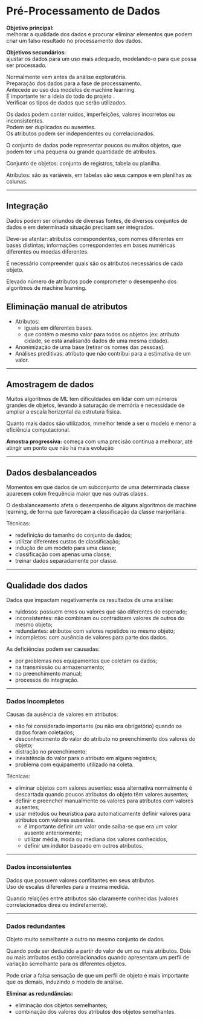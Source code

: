 # **Pré-Processamento de Dados**

**Objetivo principal:** <br>
melhorar a qualidade dos dados e procurar eliminar elementos que podem criar um falso resultado no processamento dos dados.

**Objetivos secundários:** <br>
ajustar os dados para um uso mais adequado, modelando-o para que possa ser processado.

Normalmente vem antes da análise exploratória. <br>
Preparação dos dados para a fase de processamento. <br>
Antecede ao uso dos modelos de machine learning. <br>
É importante ter a ideia do todo do projeto . <br>
Verificar os tipos de dados que serão utilizados. <br>

Os dados podem conter ruídos, imperfeições, valores incorretos ou inconsistentes. <br>
Podem ser duplicados ou ausentes. <br>
Os atributos podem ser independentes ou correlacionados. <br>

O conjunto de dados  pode representar poucos ou muitos objetos, que podem ter uma pequena ou grande quantidade de atributos. <br>

Conjunto de objetos: conjunto de registros, tabela ou planilha. <br>

Atributos: são as variáveis, em tabelas são seus campos e em planilhas as colunas.

___

## **Integração**
Dados podem ser oriundos de diversas fontes, de diversos conjuntos de dados e em determinada situação precisam ser integrados. <br>

Deve-se atentar: atributos correspondentes, com nomes diferentes em bases distintas; informações correspondentes em bases numéricas diferentes ou moedas diferentes. <br>

É necessário compreender quais são os atributos necessários de cada objeto. <br>

Elevado número de atributos pode comprometer o desempenho dos algoritmos de machine learning.

## **Eliminação manual de atributos**

* Atributos:
    * iguais em diferentes bases.
    * que contém o mesmo valor para todos os objetos (ex: atributo cidade, se está analisando dados de uma mesma cidade).
* Anonimização de uma base (retirar os nomes das pessoas).
* Análises preditivas: atributo que não contribui para a estimativa de um valor.

___

## **Amostragem de dados**
Muitos algoritmos de ML tem dificuldades em lidar com um números grandes de objetos, levando à saturação de memória e necessidade de ampliar a escala horizontal da estrutura física. <br>

Quanto mais dados são utilizados, mmelhor tende a ser o modelo e menor a eficiência computacional. <br>

**Amostra progressiva:** começa com uma precisão continua a melhorar, até atingir um ponto que não há mais evolução

___

## **Dados desbalanceados**
Momentos em que dados de um subconjunto de uma determinada classe aparecem cokm frequência maior que nas outras clases. <br>

O desbalanceamento afeta o desempenho de alguns algoritmos de machine learning, de forma que favoreçam a classificação da classe marjoritária. <br>

Técnicas:
* redefinição do tamanho do conjunto de dados;
* utilizar diferentes custos de classificação;
* indução de um modelo para uma classe;
* classificação com apenas uma classe;
* treinar dados separadamente por classe.

___

## **Qualidade dos dados**

Dados que impactam negativamente os resultados de uma análise:
* ruidosos: possuem erros ou valores que são diferentes do esperado;
* inconsistentes: não combinam ou contradizem valores de outros do mesmo objeto;
* redundantes: atributos com valores repetidos no mesmo objeto;
* incompletos: com ausência de valores para parte dos dados.

As deficiências podem ser causadas:
* por problemas nos equipamentos que coletam os dados;
* na transmissão ou armazenamento;
* no preenchimento manual;
* processos de integração.

_____

### **Dados incompletos**

Causas da ausência de valores em atributos:
* não foi considerado importante (ou não era obrigatório) quando os dados foram coletados;
* desconhecimento do valor do atributo no preenchimento dos valores do objeto;
* distração no preenchimento;
* inexistência do valor para o atributo em alguns registros;
* problema com equipamento utilizado na coleta.

Técnicas:
* eliminar objetos com valores ausentes: essa alternativa normalmente é descartada quando poucos atributos do objeto têm valores ausentes;
* definir e preencher manualmente os valores para atributos com valores ausentes;
* usar métodos ou heurística para automaticamente definir valores para atributos com valores ausentes.
    * é importante definir um valor onde saiba-se que era um valor ausente anteriormente;
    * utilizar média, moda ou mediana dos valores conhecidos;
    * definir um indutor baseado em outros atributos.
___

### **Dados inconsistentes**

Dados que possuem valores conflitantes em seus atributos. <br>
Uso de escalas diferentes para a mesma medida. <br>

Quando relações entre atributos são claramente conhecidas (valores correlacionados direa ou indiretamente).
___

### **Dados redundantes**

Objeto muito semelhante a outro no mesmo conjunto de dados. <br>

Quando pode ser deduzido a partir do valor de um ou mais atributos. Dois ou mais atributos estão correlacionados quando apresentam um perfil de variação semelhante para os diferentes objetos. <br>

Pode criar a falsa sensação de que um perfil de objeto é mais importante que os demais, induzindo o modelo de análise. <br>

**Eliminar as redundâncias:**
* eliminação dos objetos semelhantes;
* combinação dos valores dos atributos dos objetos semelhantes.
